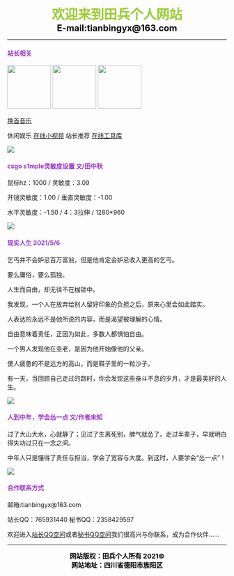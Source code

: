 ﻿<CENTER><FONT color=YellowGreen White style="FILTER: blur(add=1,direction=40,strength=10); FONT-SIZE: 30px; FONT-WEIGHT: bolder; POSITION: relative; WIDTH: 500px">欢迎来到田兵个人网站</FONT></CENTER>   

<CENTER><FONT color=Black style="FILTER: blur(add=1,direction=40,strength=10); FONT-SIZE: 20px; FONT-WEIGHT: bolder; POSITION: relative; WIDTH: 500px">E-mail:tianbingyx@163.com</FONT></CENTER>

----------

<font color="#9932CC"><h4>站长相关</h4></font>

<p><img src="https://cdn.jsdelivr.net/gh/ttbb1978/tbsc@tb01/error_tb.jpg" width="100" height="100" />  <img src="https://q1.qlogo.cn/g?b=qq&amp;nk=2358429597&amp;s=640" width="100" height="100" />  <img src="https://q1.qlogo.cn/g?b=qq&amp;nk=2197968519&amp;s=640" width="100" height="100" />

<p>
</p>

<a href="javascript:location.reload();">换首音乐</a></p>

<p>休闲娱乐 <a href="https://www.lefu.men/dy">在线小视频</a> 站长推荐 <a href="https://tool.oschina.net/">在线工具库</a></p>

<p><img src="https://api.uomg.com/api/rand.img1?sort=美女" width="" height="" /></p>

<font color="#9932CC"><h4>csgo  s1mple灵敏度设置 文/田中秋</h4></font>

<p>鼠标hz：1000 / 灵敏度：3.09</p>

<p>开镜灵敏度：1.00 / 垂直灵敏度：-1.00</p>

<p>水平灵敏度：-1.50 / 4：3拉伸 / 1280*960</p>

<p><img src="https://api.vvhan.com/api/bing?type=1" width="" height="" /></p>

<font color="#9932CC"><h4>现实人生   2021/5/6</h4></font>

<p>乞丐并不会妒忌百万富翁，但是他肯定会妒忌收入更高的乞丐。</p>

<p>要么庸俗，要么孤独。</p>

<p>人生而自由，却无往不在枷锁中。</p>

<p>我发现，一个人在放弃给别人留好印象的负担之后，原来心里会如此踏实。</p>

<p>人表达的永远不是他所说的内容，而是渴望被理解的心情。</p>

<p>自由意味着责任，正因为如此，多数人都惧怕自由。</p>

<p>一个男人发现他在变老，是因为他开始像他的父亲。</p>

<p>使人疲惫的不是远方的高山，而是鞋子里的一粒沙子。</p>

<p>有一天，当回顾自己走过的路时，你会发现这些奋斗不息的岁月，才是最美好的人生。</p>

<p><img src="https://api.uomg.com/api/rand.img1?sort=二次元" width="" height="" /></p>

<font color="#9932CC"><h4>人到中年，学会怂一点    文/作者未知</h4></font>

<p>过了大山大水，心就静了；见过了生离死别，脾气就怂了。走过半辈子，早就明白得失功过只在一念之间。</p>

<p>中年人只是懂得了责任与担当，学会了宽容与大度。到这时，人要学会“怂一点”！</p>

<p><img src="https://api.vvhan.com/api/bing?type=" width="" height="" /></p>

<font color="#9932CC"><h4>合作联系方式</h4></font>

<p>邮箱:tianbingyx@163.com</p>

<p>站长QQ：765931440 秘书QQ：2358429597</p>

<p>欢迎进入<a href="https://user.qzone.qq.com/765931440">站长QQ空间</a>或者<a href="https://user.qzone.qq.com/2358429597">秘书QQ空间</a>我们很高兴与你联系，成为合作伙伴……</p>

----------

<CENTER><FONT color=Black style="FILTER: blur(add=1,direction=40,strength=10); FONT-SIZE: 15px; FONT-WEIGHT: bolder; POSITION: relative; WIDTH: 500px">网站版权：田兵个人所有  2021©</FONT></CENTER>

<CENTER><FONT color=Black style="FILTER: blur(add=1,direction=40,strength=10); FONT-SIZE: 15px; FONT-WEIGHT: bolder; POSITION: relative; WIDTH: 500px">网站地址：四川省德阳市旌阳区</FONT></CENTER>

<audio autoplay="autoplay">
<source src="https://api.uomg.com/api/rand.music?sort=热歌榜" type="audio/mpeg">
</audio>
